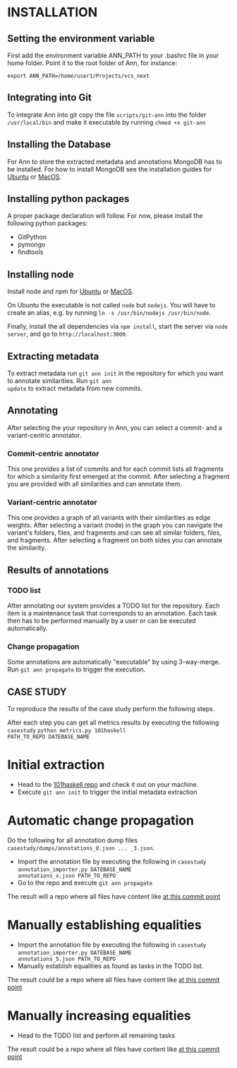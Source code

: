 # INSTALLATION


## Setting the environment variable

First add the environment variable ANN_PATH to your .bashrc file in your home folder. Point it to the root folder of Ann, for instance:

<code>export ANN_PATH=/home/user1/Projects/vcs_next</code>

## Integrating into Git

To integrate Ann into git copy the file <code>scripts/git-ann</code> into the folder <code>/usr/local/bin</code> and make it executable by running <code>chmod +x git-ann</code>

## Installing the Database

For Ann to store the extracted metadata and annotations MongoDB has to be installed. For how to install MongoDB see the installation guides for [Ubuntu](http://docs.mongodb.org/manual/tutorial/install-mongodb-on-ubuntu/) or [MacOS](http://docs.mongodb.org/manual/tutorial/install-mongodb-on-os-x/).

## Installing python packages

A proper package declaration will follow. For now, please install the following python packages:
* GitPython
* pymongo
* findtools

## Installing node

Install node and npm for [Ubuntu](https://www.digitalocean.com/community/tutorials/how-to-install-node-js-on-an-ubuntu-14-04-server) or [MacOS](http://shapeshed.com/setting-up-nodejs-and-npm-on-mac-osx/).

On Ubuntu the executable is not called <code>node</code> but <code>nodejs</code>. You will have to create an alias, e.g. by running <code>ln -s /usr/bin/nodejs /usr/bin/node</code>.

Finally, install the all dependencies via <code>npm install</code>, start the server via <code>node server</code>, and go to <code>http://localhost:3000</code>.


## Extracting metadata

To extract metadata run <code>git ann init</code> in the repository for which you want to annotate similarities. Run <code>git ann update</code> to extract metadata from new commits.

## Annotating

After selecting the your repository in Ann, you can select a commit- and a variant-centric annotator.

### Commit-centric annotator

This one provides a list of commits and for each commit lists all fragments for which a similarity first emerged at the commit. After selecting a fragment you are provided with all similarities and can annotate them.

### Variant-centric annotator

This one provides a graph of all variants with their similarities as edge weights. After selecting a variant (node) in the graph you can navigate the variant's folders, files, and fragments and can see all similar folders, files, and fragments. After selecting a fragment on both sides you can annotate the similarity.

## Results of annotations

### TODO list

After annotating our system provides a TODO list for the repository. Each item is a maintenance task that corresponds to an annotation. Each task then has to be performed manually by a user or can be executed automatically.

### Change propagation

Some annotations are automatically "executable" by using 3-way-merge. Run <code>git ann propagate</code> to trigger the execution.

## CASE STUDY

To reproduce the results of the case study perform the following steps.

After each step you can get all metrics results by executing the following <code>casestudy</code> <code>python metrics.py 101haskell PATH_TO_REPO DATEBASE_NAME</code>

# Initial extraction

* Head to the [101haskell repo](https://github.com/tschmorleiz/101haskell) and check it out on your machine.
* Execute <code>git ann init</code> to trigger the initial metadata extraction

# Automatic change propagation

Do the following for all annotation dump files <code>casestudy/dumps/annotations_0.json ... _3.json</code>.

* Import the annotation file by executing the following in <code>casestudy</code> <code>annotation_importer.py DATEBASE_NAME annotations_x.json PATH_TO_REPO</code>
* Go to the repo and execute <code>git ann propagate</code>

The result will a repo where all files have content like [at this commit point](https://github.com/101companies/101haskell/commit/2546d68e2eb66c820c517ca82f6a029ce24d4b0d)

# Manually establishing equalities

* Import the annotation file by executing the following in <code>casestudy</code> <code>annotation_importer.py DATEBASE_NAME annotations_5.json PATH_TO_REPO</code>
* Manually establish equalities as found as tasks in the TODO list.

The result could be a repo where all files have content like [at this commit point](https://github.com/101companies/101haskell/commit/8b15416025bd239940bc9a2d91a1701794dfb318)

# Manually increasing equalities

* Head to the TODO list and perform all remaining tasks

The result could be a repo where all files have content like [at this commit point](https://github.com/101companies/101haskell/commit/3ccbbbd2509ea33b1c117255a8f372e4f386af73)




